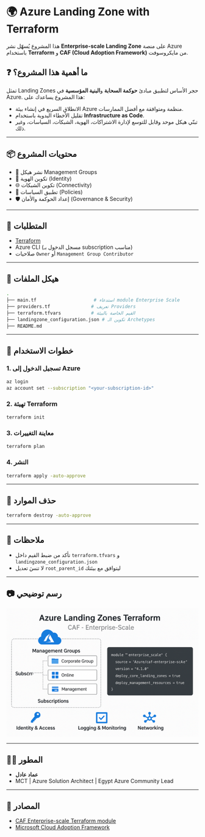 # 🌍 Azure Landing Zone with Terraform

هذا المشروع يُسهّل نشر **Enterprise-scale Landing Zone** على منصة Azure باستخدام **Terraform** و **CAF (Cloud Adoption Framework)** من مايكروسوفت.

## ❓ ما أهمية هذا المشروع؟

تمثل Landing Zones حجر الأساس لتطبيق مبادئ **حوكمة السحابة** و**البنية المؤسسية** في Azure. هذا المشروع يساعدك على:

- الانطلاق السريع في إنشاء بيئة Azure منظمة ومتوافقة مع أفضل الممارسات.
- تقليل الأخطاء اليدوية باستخدام **Infrastructure as Code**.
- تبنّي هيكل موحد وقابل للتوسع لإدارة الاشتراكات، الهوية، الشبكات، السياسات، وغير ذلك.

---

## 📦 محتويات المشروع

- 🔧 نشر هيكل Management Groups
- 🔐 تكوين الهوية (Identity)
- 🌐 تكوين الشبكات (Connectivity)
- 📜 تطبيق السياسات (Policies)
- 🛡️ إعداد الحوكمة والأمان (Governance & Security)

---

## 🧰 المتطلبات

- [Terraform](https://www.terraform.io/downloads)
- Azure CLI (مسجل الدخول بـ subscription مناسب)
- صلاحيات `Owner` أو `Management Group Contributor`

---

## 📁 هيكل الملفات

```bash
.
├── main.tf                     # استدعاء module Enterprise Scale
├── providers.tf               # تعريف Providers
├── terraform.tfvars           # القيم الخاصة بالبيئة
├── landingzone_configuration.json # تكوين الـ Archetypes
├── README.md
```

---

## 🚀 خطوات الاستخدام

### 1. تسجيل الدخول إلى Azure
```bash
az login
az account set --subscription "<your-subscription-id>"
```

### 2. تهيئة Terraform
```bash
terraform init
```

### 3. معاينة التغييرات
```bash
terraform plan
```

### 4. النشر
```bash
terraform apply -auto-approve
```

---

## 🧹 حذف الموارد

```bash
terraform destroy -auto-approve
```

---

## 📌 ملاحظات

- تأكد من ضبط القيم داخل `terraform.tfvars` و `landingzone_configuration.json`
- لا تنسَ تعديل `root_parent_id` ليتوافق مع بيئتك

---

## 📷 رسم توضيحي

![Architecture](A_2D_digital_diagram_showcases_an_Azure_enterprise.png)

---

## 👨‍💻 المطور

- **عماد عادل**
- MCT | Azure Solution Architect | Egypt Azure Community Lead

---

## 📎 المصادر

- [CAF Enterprise-scale Terraform module](https://registry.terraform.io/modules/Azure/caf-enterprise-scale/azurerm/latest)
- [Microsoft Cloud Adoption Framework](https://learn.microsoft.com/en-us/azure/cloud-adoption-framework/)